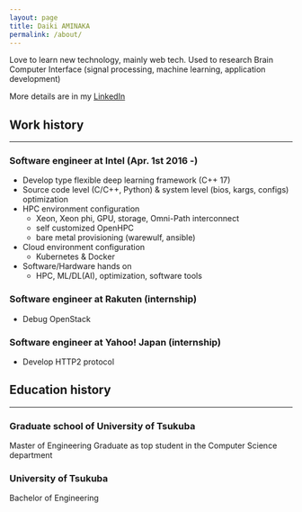 ```yaml
---
layout: page
title: Daiki AMINAKA
permalink: /about/
---
```


Love to learn new technology, mainly web tech.
Used to research Brain Computer Interface (signal processing, machine learning, application development)

More details are in my [LinkedIn](https://www.linkedin.com/in/daiki-aminaka)

## Work history
---
### Software engineer at Intel (Apr. 1st 2016 -)
- Develop type flexible deep learning framework (C++ 17)
- Source code level (C/C++, Python) & system level (bios, kargs, configs) optimization
- HPC environment configuration
  - Xeon, Xeon phi, GPU, storage, Omni-Path interconnect
  - self customized OpenHPC
  - bare metal provisioning (warewulf, ansible)
- Cloud environment configuration
  - Kubernetes & Docker
- Software/Hardware hands on
  - HPC, ML/DL(AI), optimization, software tools

### Software engineer at Rakuten (internship)
- Debug OpenStack

### Software engineer at Yahoo! Japan (internship)
- Develop HTTP2 protocol


## Education history
---
### Graduate school of University of Tsukuba
Master of Engineering
Graduate as top student in the Computer Science department

### University of Tsukuba
Bachelor of Engineering
